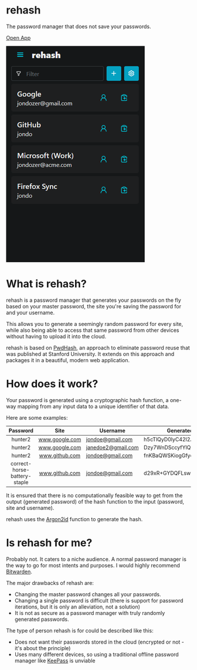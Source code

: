 # rehash

The password manager that does not save your passwords.

[Open App](https://app.rehash.one)

![Demo Image - Homescreen](./docs/homescreen.png)

# What is rehash?

rehash is a password manager that generates your passwords on the fly based on your master password, the site you're saving the password for and your username.

This allows you to generate a seemingly random password for every site, while also being able to access that same password from other devices without having to upload it into the cloud.

rehash is based on [PwdHash](https://crypto.stanford.edu/PwdHash/), an approach to eliminate password reuse that was published at Stanford University. It extends on this approach and packages it in a beautiful, modern web application.

# How does it work?

Your password is generated using a cryptographic hash function, a one-way mapping from any input data to a unique identifier of that data.

Here are some examples:

|           Password           |      Site      | Username           | Generated Password               |
| :--------------------------: | :------------: | ------------------ | -------------------------------- |
|           hunter2            | www.google.com | jondoe@gmail.com   | h5cTlQyD0lyC42l2A6im6evdb4PAlTNS |
|           hunter2            | www.google.com | janedoe2@gmail.com | Dzy7WnDSccyfYlQ1D5zZa3ug+2T/6q/L |
|           hunter2            | www.github.com | jondoe@gmail.com   | fnKBaQWSKiogGfyq4IzramxB8bgxY/B/ |
| correct-horse-battery-staple | www.github.com | jondoe@gmail.com   | d29xR+GYDQFLswzxDyjYI/ZVZ/ws9wqj |

It is ensured that there is no computationally feasible way to get from the output (generated password) of the hash function to the input (password, site and username).

rehash uses the [Argon2id](https://github.com/P-H-C/phc-winner-argon2) function to generate the hash.

# Is rehash for me?

Probably not. It caters to a niche audience. A normal password manager is the way to go for most intents and purposes. I would highly recommend [Bitwarden](https://bitwarden.com/).

The major drawbacks of rehash are:

- Changing the master password changes all your passwords.
- Changing a single password is difficult (there is support for password iterations, but it is only an alleviation, not a solution)
- It is not as secure as a password manager with truly randomly generated passwords.

The type of person rehash is for could be described like this:

- Does not want their passwords stored in the cloud (encrypted or not - it's about the principle)
- Uses many different devices, so using a traditional offline password manager like [KeePass](https://keepassxc.org/) is unviable
